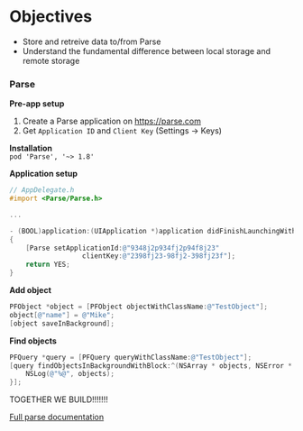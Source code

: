 # Objectives
* Store and retreive data to/from Parse
* Understand the fundamental difference between local storage and remote storage

### Parse

**Pre-app setup**  
1) Create a Parse application on https://parse.com  
2) Get `Application ID` and `Client Key` (Settings -> Keys)  

**Installation**   
`pod 'Parse', '~> 1.8'`

**Application setup**  
```objective-c
// AppDelegate.h
#import <Parse/Parse.h>

...

- (BOOL)application:(UIApplication *)application didFinishLaunchingWithOptions:(NSDictionary *)launchOptions
{
    [Parse setApplicationId:@"9348j2p934fj2p94f8j23"
                  clientKey:@"2398fj23-98fj2-398fj23f"];
    return YES;
}

```

**Add object**
```objective-c
PFObject *object = [PFObject objectWithClassName:@"TestObject"];
object[@"name"] = @"Mike";
[object saveInBackground];
```

**Find objects**
```objective-c
PFQuery *query = [PFQuery queryWithClassName:@"TestObject"];
[query findObjectsInBackgroundWithBlock:^(NSArray * objects, NSError * error) {
    NSLog(@"%@", objects);
}];
```

TOGETHER WE BUILD!!!!!!!

[Full parse documentation](https://parse.com/docs/ios/guide)
